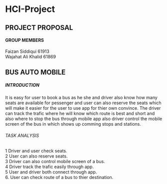 # HCI-Project

## PROJECT PROPOSAL 

#### GROUP MEMBERS
Faizan Siddiqui 61913 <br/>
Wajahat Ali Khalid 61869

## BUS AUTO MOBILE


##### INTRODUCTION
It is easy for user to book a bus as he she and driver also know how many seats are available for pessenger and user can also reserve the seats which will make it easier for the user to use app for thier own convince. The driver can track the trafic where he will know which route is best and short and also where to stop the bus through mobile app also driver control the mobile screen of the bus in which shows up comming stops and stations.


###### TASK ANALYSIS
1 Driver and user check seats.<br/>
2 User can also reserve seats.<br/>
3 Driver can also control mobile screen of a bus.<br/>
4 Driver track the trafic easily through app.<br/>
5 User and driver both connect through app. <br/>
6. User can check route of a bus to thier destination.<br/>



